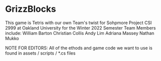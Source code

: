 # GrizzBlocks

This game is Tetris with our own Team's twist for Sohpmore Project CSI 2999 at Oakland University for the Winter 2022 Semester 
Team Members include: 
William Barton 
Christian Collis 
Andy Lim 
Adriana Massey 
Nathan Mukko

NOTE FOR EDITORS: All of the ethods and game code we want to use is found in assets / scripts / *.cs files
